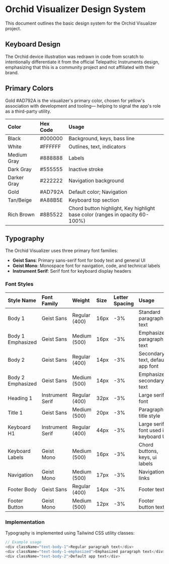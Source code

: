 # Orchid Visualizer Design System

This document outlines the basic design system for the Orchid Visualizer project.

## Keyboard Design

The Orchid device illustration was redrawn in code from scratch to intentionally differentiate it from the official Telepathic Instruments design, emphasizing that this is a community project and not affiliated with their brand.

## Primary Colors

Gold #AD792A is the visualizer's primary color, chosen for yellow's association with development and tooling— helping to signal the app's role as a third-party utility.

| Color | Hex Code | Usage |
|:------|:---------|:-------|
| Black | #000000 | Background, keys, bass line |
| White | #FFFFFF | Outlines, text, indicators |
| Medium Gray | #888888 | Labels |
| Dark Gray | #555555 | Inactive stroke |
| Darker Gray | #222222 | Navigation background |
| Gold | #AD792A | Default color; Navigation |
| Tan/Beige | #A88B5E | Keyboard top section |
| Rich Brown | #8B5522 | Chord button highlight, Key highlight base color (ranges in opacity 60-100%) |

## Typography

The Orchid Visualizer uses three primary font families:

- **Geist Sans**: Primary sans-serif font for body text and general UI
- **Geist Mono**: Monospace font for navigation, code, and technical labels
- **Instrument Serif**: Serif font for keyboard display headers

### Font Styles

| Style Name | Font Family | Weight | Size | Letter Spacing | Usage |
|:------------|:------------|:--------|:------|:----------------|:-------|
| Body 1 | Geist Sans | Regular (400) | 16px | -3% | Standard paragraph text |
| Body 1 Emphasized | Geist Sans | Medium (500) | 16px | -3% | Emphasized paragraph text |
| Body 2 | Geist Sans | Regular (400) | 14px | -3% | Secondary text, default app font |
| Body 2 Emphasized | Geist Sans | Medium (500) | 14px | -3% | Emphasized secondary text |
| Heading 1 | Instrument Serif | Regular (400) | 32px | -3% | Large serif font |
| Title 1 | Geist Sans | Medium (500) | 20px | -3% | Paragraph title style |
| Keyboard H1 | Instrument Serif | Regular (400) | 44px | -3% | Large serif font used in keyboard UI |
| Keyboard Labels | Geist Mono | Medium (500) | 16px | -3% | Chord buttons, keys, ui labels |
| Navigation | Geist Mono | Medium (500) | 17px | -3% | Navigation links |
| Footer Body | Geist Sans | Regular (400) | 14px | -3% | Footer text |
| Footer Button | Geist Mono | Medium (500) | 12px | -3% | Footer button text |

### Implementation

Typography is implemented using Tailwind CSS utility classes:

```typescript
// Example usage
<div className="text-body-1">Regular paragraph text</div>
<div className="text-body-1-emphasized">Emphasized paragraph text</div>
<div className="text-body-2">Default app text</div>
```

